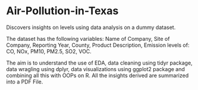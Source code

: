 # Air-Pollution-in-Texas
Discovers insights on levels using data analysis on a dummy dataset.

The dataset has the following variables: Name of Company, Site of Company, Reporting Year, County, Product Description, Emission levels of: CO, NOx, PM10, PM2.5, SO2, VOC. 

The aim is to understand the use of EDA, data cleaning using tidyr package, data wragling using dplyr, data visualizations using ggplot2 package and combining all this with OOPs on R. All the insights derived are summarized into a PDF File. 
